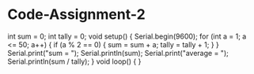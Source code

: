 # Code-Assignment-2
int sum = 0; 
int tally = 0; 
void setup() { 
   Serial.begin(9600);
   for (int a = 1; a <= 50; a++)  {
     if (a % 2 == 0)  {
       sum = sum + a; 
       tally = tally + 1; 
     } 
  }
     Serial.print("sum =  "); 
     Serial.println(sum); 
     Serial.print("average =  "); 
     Serial.println(sum / tally); 
     } 
void loop() { 
} 
